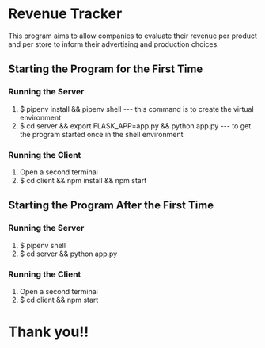 # Revenue Tracker
This program aims to allow companies to evaluate their revenue per product and per store to inform their advertising and production choices.

## Starting the Program for the First Time
### Running the Server
1. $ pipenv install && pipenv shell --- this command is to create the virtual environment
2. $ cd server && export FLASK_APP=app.py && python app.py --- to get the program started once in the shell environment

### Running the Client
1. Open a second terminal
2. $ cd client && npm install && npm start

## Starting the Program After the First Time
### Running the Server
1. $ pipenv shell
2. $ cd server && python app.py

### Running the Client
1. Open a second terminal
2. $ cd client && npm start


# Thank you!!
